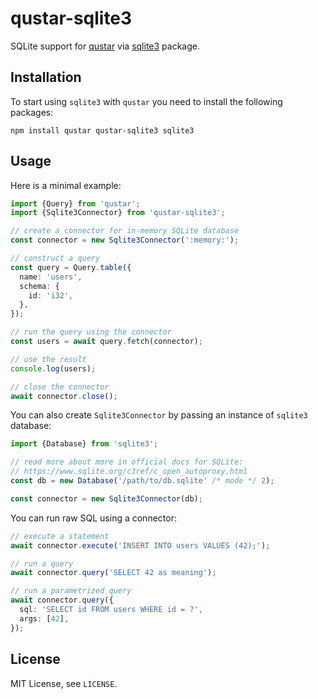 # qustar-sqlite3

SQLite support for [qustar](https://www.npmjs.com/package/qustar) via [sqlite3](https://www.npmjs.com/package/sqlite3) package.

## Installation

To start using `sqlite3` with `qustar` you need to install the following packages:

```
npm install qustar qustar-sqlite3 sqlite3
```

## Usage

Here is a minimal example:

```ts
import {Query} from 'qustar';
import {Sqlite3Connector} from 'qustar-sqlite3';

// create a connector for in-memory SQLite database
const connector = new Sqlite3Connector(':memory:');

// construct a query
const query = Query.table({
  name: 'users',
  schema: {
    id: 'i32',
  },
});

// run the query using the connector
const users = await query.fetch(connector);

// use the result
console.log(users);

// close the connector
await connector.close();
```

You can also create `Sqlite3Connector` by passing an instance of `sqlite3` database:

```ts
import {Database} from 'sqlite3';

// read more about more in official docs for SQLite:
// https://www.sqlite.org/c3ref/c_open_autoproxy.html
const db = new Database('/path/to/db.sqlite' /* mode */ 2);

const connector = new Sqlite3Connector(db);
```

You can run raw SQL using a connector:

```ts
// execute a statement
await connector.execute('INSERT INTO users VALUES (42);');

// run a query
await connector.query('SELECT 42 as meaning');

// run a parametrized query
await connector.query({
  sql: 'SELECT id FROM users WHERE id = ?',
  args: [42],
});
```

## License

MIT License, see `LICENSE`.
